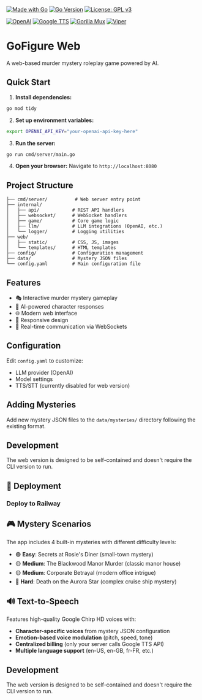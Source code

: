 [![Made with Go](https://img.shields.io/badge/Made%20with-Go-1f425f.svg)](https://go.dev/)
[![Go Version](https://img.shields.io/badge/Go-1.24.3-blue.svg)](https://go.dev/)
[![License: GPL v3](https://img.shields.io/badge/License-GPLv3-blue.svg)](https://www.gnu.org/licenses/gpl-3.0)

[![OpenAI](https://img.shields.io/badge/AI-OpenAI-412991.svg)](https://openai.com) [![Google TTS](https://img.shields.io/badge/Speech-Google_TTS-4285F4.svg)](https://cloud.google.com/text-to-speech) [![Gorilla Mux](https://img.shields.io/badge/Router-Gorilla_Mux-7D4C9F.svg)](https://github.com/gorilla/mux) [![Viper](https://img.shields.io/badge/Config-Viper-3D3C78.svg)](https://github.com/spf13/viper)

# GoFigure Web

A web-based murder mystery roleplay game powered by AI.

## Quick Start

1. **Install dependencies:**
```bash
go mod tidy
```

2. **Set up environment variables:**
```bash
export OPENAI_API_KEY="your-openai-api-key-here"
```

3. **Run the server:**
```bash
go run cmd/server/main.go
```

4. **Open your browser:**
Navigate to `http://localhost:8080`

## Project Structure

```
├── cmd/server/          # Web server entry point
├── internal/
│   ├── api/            # REST API handlers
│   ├── websocket/      # WebSocket handlers
│   ├── game/           # Core game logic
│   ├── llm/            # LLM integrations (OpenAI, etc.)
│   └── logger/         # Logging utilities
├── web/
│   ├── static/         # CSS, JS, images
│   └── templates/      # HTML templates
├── config/             # Configuration management
├── data/               # Mystery JSON files
└── config.yaml         # Main configuration file
```

## Features

- 🎭 Interactive murder mystery gameplay
- 🤖 AI-powered character responses
- 🌐 Modern web interface
- 📱 Responsive design
- 🔄 Real-time communication via WebSockets

## Configuration

Edit `config.yaml` to customize:
- LLM provider (OpenAI)
- Model settings
- TTS/STT (currently disabled for web version)

## Adding Mysteries

Add new mystery JSON files to the `data/mysteries/` directory following the existing format.

## Development

The web version is designed to be self-contained and doesn't require the CLI version to run.

## 🚀 Deployment

### Deploy to Railway 

## 🎮 Mystery Scenarios

The app includes 4 built-in mysteries with different difficulty levels:

- 🟢 **Easy**: Secrets at Rosie's Diner (small-town mystery)
- 🟡 **Medium**: The Blackwood Manor Murder (classic manor house)
- 🟡 **Medium**: Corporate Betrayal (modern office intrigue)  
- 🔴 **Hard**: Death on the Aurora Star (complex cruise ship mystery)

## 🔊 Text-to-Speech

Features high-quality Google Chirp HD voices with:
- **Character-specific voices** from mystery JSON configuration
- **Emotion-based voice modulation** (pitch, speed, tone)
- **Centralized billing** (only your server calls Google TTS API)
- **Multiple language support** (en-US, en-GB, fr-FR, etc.)

## Development

The web version is designed to be self-contained and doesn't require the CLI version to run.